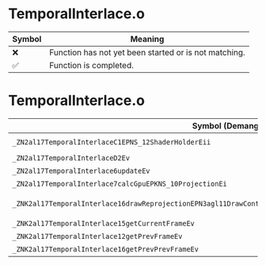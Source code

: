 # TemporalInterlace.o
| Symbol | Meaning 
| ------------- | ------------- 
| :x: | Function has not yet been started or is not matching. 
| :white_check_mark: | Function is completed. 


# TemporalInterlace.o
| Symbol (Demangled) | Symbol (Mangled) | Decompiled? |
| ------------- |  ------------- | ------------- |
| `_ZN2al17TemporalInterlaceC1EPNS_12ShaderHolderEii` | `al::TemporalInterlace::TemporalInterlace(al::ShaderHolder *,int,int)` | :white_check_mark: |
| `_ZN2al17TemporalInterlaceD2Ev` | `al::TemporalInterlace::~TemporalInterlace()` | :white_check_mark: |
| `_ZN2al17TemporalInterlace6updateEv` | `al::TemporalInterlace::update(void)` | :white_check_mark: |
| `_ZN2al17TemporalInterlace7calcGpuEPKNS_10ProjectionEi` | `al::TemporalInterlace::calcGpu(al::Projection const*,int)` | :white_check_mark: |
| `_ZNK2al17TemporalInterlace16drawReprojectionEPN3agl11DrawContextERKNS1_12RenderBufferEPKNS1_11TextureDataES9_` | `al::TemporalInterlace::drawReprojection(agl::DrawContext *,agl::RenderBuffer const&,agl::TextureData const*,agl::TextureData const*)const` | :white_check_mark: |
| `_ZNK2al17TemporalInterlace15getCurrentFrameEv` | `al::TemporalInterlace::getCurrentFrame(void)const` | :white_check_mark: |
| `_ZNK2al17TemporalInterlace12getPrevFrameEv` | `al::TemporalInterlace::getPrevFrame(void)const` | :white_check_mark: |
| `_ZNK2al17TemporalInterlace16getPrevPrevFrameEv` | `al::TemporalInterlace::getPrevPrevFrame(void)const` | :white_check_mark: |
